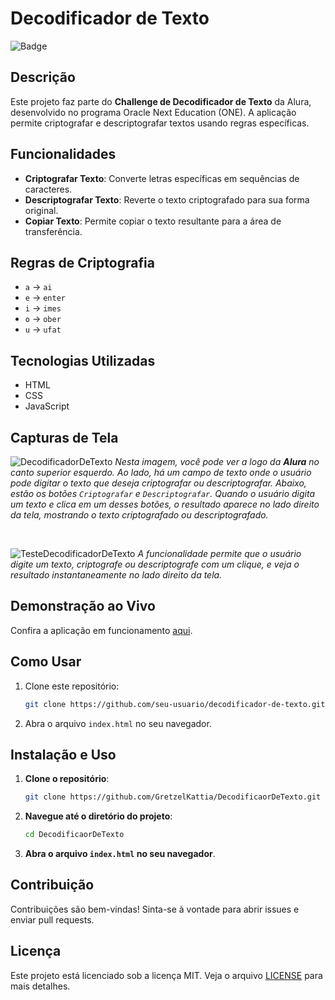 # Decodificador de Texto

![Badge](https://img.shields.io/badge/Alura-Oracle%20Next%20Education-blue)

## Descrição

Este projeto faz parte do **Challenge de Decodificador de Texto** da Alura, desenvolvido no programa Oracle Next Education (ONE). A aplicação permite criptografar e descriptografar textos usando regras específicas.

## Funcionalidades

- **Criptografar Texto**: Converte letras específicas em sequências de caracteres.
- **Descriptografar Texto**: Reverte o texto criptografado para sua forma original.
- **Copiar Texto**: Permite copiar o texto resultante para a área de transferência.

## Regras de Criptografia

- `a` -> `ai`
- `e` -> `enter`
- `i` -> `imes`
- `o` -> `ober`
- `u` -> `ufat`

## Tecnologias Utilizadas

- HTML
- CSS
- JavaScript

## Capturas de Tela
![DecodificadorDeTexto](https://github.com/user-attachments/assets/ce1e6335-b6d1-4101-abc3-aad61ea06891)
*Nesta imagem, você pode ver a logo da **Alura** no canto superior esquerdo. Ao lado, há um campo de texto onde o usuário pode digitar o texto que deseja criptografar ou descriptografar. Abaixo, estão os botões `Criptografar` e `Descriptografar`. Quando o usuário digita um texto e clica em um desses botões, o resultado aparece no lado direito da tela, mostrando o texto criptografado ou descriptografado.*

<br>

![TesteDecodificadorDeTexto](https://github.com/user-attachments/assets/49ae13f6-135b-496c-813c-7990c3e938c1)
*A funcionalidade permite que o usuário digite um texto, criptografe ou descriptografe com um clique, e veja o resultado instantaneamente no lado direito da tela.*


## Demonstração ao Vivo

<!-- https://github.com/user-attachments/assets/a8ae9c80-fe18-42cb-99a1-b6d3db4e90a0 -->
Confira a aplicação em funcionamento [aqui](https://github.com/user-attachments/assets/a8ae9c80-fe18-42cb-99a1-b6d3db4e90a0).

## Como Usar

1. Clone este repositório:
   ```bash
   git clone https://github.com/seu-usuario/decodificador-de-texto.git
   ```
2. Abra o arquivo `index.html` no seu navegador.

## Instalação e Uso

1. **Clone o repositório**:
   ```bash
   git clone https://github.com/GretzelKattia/DecodificaorDeTexto.git
   ```
2. **Navegue até o diretório do projeto**:
   ```bash
   cd DecodificaorDeTexto
   ```
3. **Abra o arquivo `index.html` no seu navegador**.

## Contribuição

Contribuições são bem-vindas! Sinta-se à vontade para abrir issues e enviar pull requests.

## Licença

Este projeto está licenciado sob a licença MIT. Veja o arquivo [LICENSE](LICENSE) para mais detalhes.




